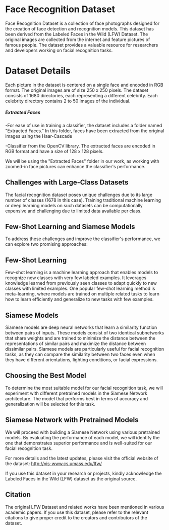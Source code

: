 
# Face Recognition Dataset

Face Recognition Dataset is a collection of face photographs designed for the creation of face detection and recognition models. This dataset has been derived from the Labeled Faces in the Wild (LFW) Dataset. The original images are collected from the internet and feature pictures of famous people. The dataset provides a valuable resource for researchers and developers working on facial recognition tasks.

# Dataset Details

Each picture in the dataset is centered on a single face and encoded in RGB format. The original images are of size 250 x 250 pixels.
The dataset consists of 1680 directories, each representing a different celebrity.
Each celebrity directory contains 2 to 50 images of the individual.

##### Extracted Faces

-For ease of use in training a classifier, the dataset includes a folder named "Extracted Faces." In this folder, faces have been extracted from the original images using the Haar-Cascade 

-Classifier from the OpenCV library. The extracted faces are encoded in RGB format and have a size of 128 x 128 pixels.

We will be using the "Extracted Faces" folder in our work, as working with zoomed-in face pictures can enhance the classifier's performance.

## Challenges with Large-Class Datasets
The facial recognition dataset poses unique challenges due to its large number of classes (1678 in this case). Training traditional machine learning or deep learning models on such datasets can be computationally expensive and challenging due to limited data available per class.

## Few-Shot Learning and Siamese Models
To address these challenges and improve the classifier's performance, we can explore two promising approaches:

## Few-Shot Learning
Few-shot learning is a machine learning approach that enables models to recognize new classes with very few labeled examples. It leverages knowledge learned from previously seen classes to adapt quickly to new classes with limited examples. One popular few-shot learning method is meta-learning, where models are trained on multiple related tasks to learn how to learn efficiently and generalize to new tasks with few examples.

## Siamese Models
Siamese models are deep neural networks that learn a similarity function between pairs of inputs. These models consist of two identical subnetworks that share weights and are trained to minimize the distance between the representations of similar pairs and maximize the distance between dissimilar pairs. Siamese models are particularly useful for facial recognition tasks, as they can compare the similarity between two faces even when they have different orientations, lighting conditions, or facial expressions.

## Choosing the Best Model
To determine the most suitable model for our facial recognition task, we will experiment with different pretrained models in the Siamese Network architecture. The model that performs best in terms of accuracy and generalization will be selected for this task.

## Siamese Network with Pretrained Models
We will proceed with building a Siamese Network using various pretrained models. By evaluating the performance of each model, we will identify the one that demonstrates superior performance and is well-suited for our facial recognition task.

For more details and the latest updates, please visit the official website of the dataset: http://vis-www.cs.umass.edu/lfw/

If you use this dataset in your research or projects, kindly acknowledge the Labeled Faces in the Wild (LFW) dataset as the original source.

## Citation
The original LFW Dataset and related works have been mentioned in various academic papers. If you use this dataset, please refer to the relevant citations to give proper credit to the creators and contributors of the dataset.
